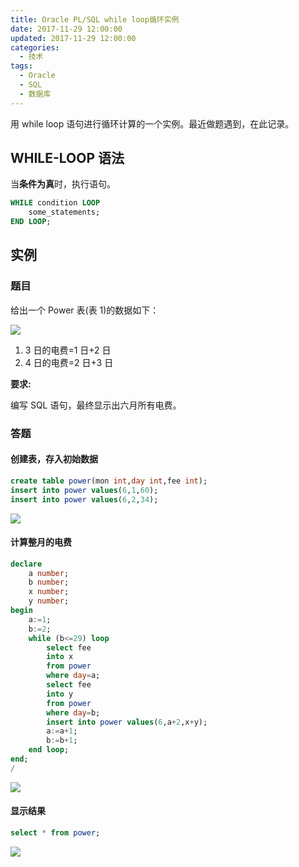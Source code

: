 ```yaml
---
title: Oracle PL/SQL while loop循环实例
date: 2017-11-29 12:00:00
updated: 2017-11-29 12:00:00
categories:
  - 技术
tags:
  - Oracle
  - SQL
  - 数据库
---
```


用 while loop 语句进行循环计算的一个实例。最近做题遇到，在此记录。

<!--more-->

## WHILE-LOOP 语法

当**条件为真**时，执行语句。

```sql
WHILE condition LOOP
    some_statements;
END LOOP;
```

## 实例

### 题目

给出一个 Power 表(表 1)的数据如下：

![](https://img.iszy.xyz/20190318215310.png)

1. 3 日的电费=1 日+2 日
2. 4 日的电费=2 日+3 日

**要求:**

编写 SQL 语句，最终显示出六月所有电费。

### 答题

#### 创建表，存入初始数据

```sql
create table power(mon int,day int,fee int);
insert into power values(6,1,60);
insert into power values(6,2,34);
```

![](https://img.iszy.xyz/20190318215323.png)

#### 计算整月的电费

```sql
declare
    a number;
    b number;
    x number;
    y number;
begin
    a:=1;
    b:=2;
    while (b<=29) loop
        select fee
        into x
        from power
        where day=a;
        select fee
        into y
        from power
        where day=b;
        insert into power values(6,a+2,x+y);
        a:=a+1;
        b:=b+1;
    end loop;
end;
/
```

![](https://img.iszy.xyz/20190318215335.png)

#### 显示结果

```sql
select * from power;
```

![](https://img.iszy.xyz/20190318215348.png)
